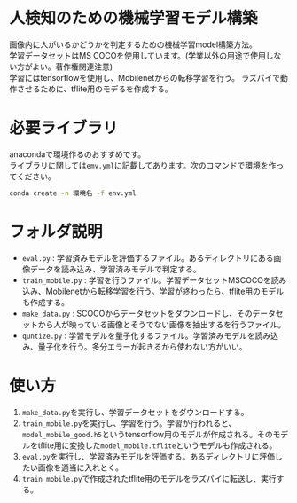 # 人検知のための機械学習モデル構築

画像内に人がいるかどうかを判定するための機械学習model構築方法。  
学習データセットはMS COCOを使用しています。(学業以外の用途で使用しない方がよい。著作権関連注意)  
学習にはtensorflowを使用し、Mobilenetからの転移学習を行う。
ラズパイで動作させるために、tflite用のモデるを作成する。


# 必要ライブラリ
anacondaで環境作るのおすすめです。  
ライブラリに関しては`emv.yml`に記載してあります。次のコマンドで環境を作ってください。
```bash
conda create -n 環境名 -f env.yml
```


# フォルダ説明  
- `eval.py` : 学習済みモデルを評価するファイル。あるディレクトリにある画像データを読み込み、学習済みモデルで判定する。
- `train_mobile.py` : 学習を行うファイル。学習データセットMSCOCOを読み込み、Mobilenetから転移学習を行う。学習が終わったら、tflite用のモデルも作成する。
- `make_data.py` : SCOCOからデータセットをダウンロードし、そのデータセットから人が映っている画像とそうでない画像を抽出するを行うファイル。
- `quntize.py` : 学習モデルを量子化するファイル。学習済みモデルを読み込み、量子化を行う。多分エラーが起きるから使わない方がいい。

# 使い方
1. `make_data.py`を実行し、学習データセットをダウンロードする。
2. `train_mobile.py`を実行し、学習を行う。学習が行われると、`model_mobile_good.h5`というtensorflow用のモデルが作成される。そのモデルをtflite用に変換した`model_mobile.tflite`というモデルも作成される。
3. `eval.py`を実行し、学習済みモデルを評価する。あるディレクトリに評価したい画像を適当に入れとく。
4. `train_mobile.py`で作成されたtflite用のモデルをラズパイに転送し、実行する。




